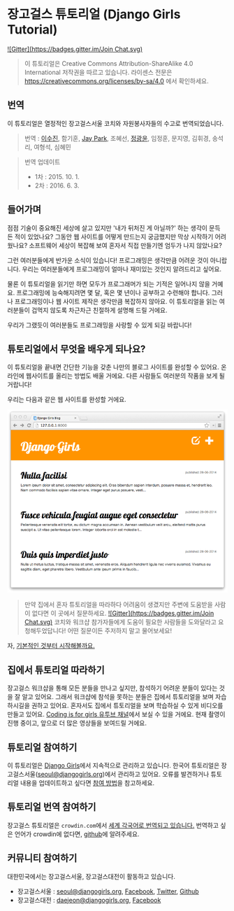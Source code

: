 # 장고걸스 튜토리얼 (Django Girls Tutorial)

[![Gitter](https://badges.gitter.im/Join Chat.svg)](https://gitter.im/DjangoGirls/tutorial?utm_source=badge&utm_medium=badge&utm_campaign=pr-badge&utm_content=badge)

> 이 튜토리얼은 Creative Commons Attribution-ShareAlike 4.0 International 저작권을 따르고 있습니다. 라이센스 전문은 https://creativecommons.org/licenses/by-sa/4.0 에서 확인하세요.

## 번역
이 튜토리얼은 열정적인 장고걸스서울 코치와 자원봉사자들의 수고로 번역되었습니다.

> 번역 : [이수진](https://github.com/sujinleeme), 함기훈, [Jay Park](http://jinto.pe.kr/), 조혜선, [정광윤](https://twitter.com/initialkommit), 임정훈, 문지영, 김휘경, 송석리, 여형석, 심혜민

> 번역 업데이트
> - 1차 : 2015. 10. 1.
> - 2차 : 2016. 6. 3.

## 들어가며

점점 기술이 중요해진 세상에 살고 있지만 '내가 뒤처진 게 아닐까?' 하는 생각이 문득 든 적이 있었나요? 그동안 웹 사이트를 어떻게 만드는지 궁금했지만 막상 시작하기 어려웠나요? 소프트웨어 세상이 복잡해 보여 혼자서 직접 만들기엔 엄두가 나지 않았나요?

그런 여러분들에게 반가운 소식이 있습니다! 프로그래밍은 생각만큼 어려운 것이 아니랍니다. 우리는 여러분들에게 프로그래밍이 얼마나 재미있는 것인지 알려드리고 싶어요.

물론 이 튜토리얼을 읽기만 하면 모두가 프로그래머가 되는 기적은 일어나지 않을 거예요. 프로그래밍에 능숙해지려면 몇 달, 혹은 몇 년이나 공부하고 수련해야 합니다. 그러나 프로그래밍이나 웹 사이트 제작은 생각만큼 복잡하지 않아요. 이 튜토리얼을 읽는 여러분들이 겁먹지 않도록 차근차근 친절하게 설명해 드릴 거에요.

우리가 그랬듯이 여러분들도 프로그래밍을 사랑할 수 있게 되길 바랍니다!

## 튜토리얼에서 무엇을 배우게 되나요?

이 튜토리얼을 끝내면 간단한 기능을 갖춘 나만의 블로그 사이트를 완성할 수 있어요. 온라인에 웹사이트를 올리는 방법도 배울 거에요. 다른 사람들도 여러분의 작품을 보게 될 거랍니다!

우리는 다음과 같은 웹 사이트를 완성할 거에요.

![그림 0.1][2]

 [2]: images/application.png

> 만약 집에서 혼자 튜토리얼을 따라하다 어려움이 생겼지만 주변에 도움받을 사람이 없다면 이 곳에서 질문하세요.
[![Gitter](https://badges.gitter.im/Join Chat.svg)](https://gitter.im/DjangoGirls/tutorial?utm_source=badge&utm_medium=badge&utm_campaign=pr-badge&utm_content=badge)
코치와 워크샵 참가자들에게 도움이 필요한 사람들을 도와달라고 요청해두었답니다! 어떤 질문이든 주저하지 말고 물어보세요!

자, [기본적인 것부터 시작해볼까요.][3]

 [3]: ./how_the_internet_works/README.md

## 집에서 튜토리얼 따라하기

 장고걸스 워크샵을 통해 모든 분들을 만나고 싶지만, 참석하기 어려운 분들이 있다는 것을 잘 알고 있어요. 그래서 워크샵에 참석을 못하는 분들은 집에서 튜토리얼을 보며 자습하시길을 권하고 있어요. 혼자서도 집에서 튜토리얼을 보며 학습하실 수 있게 비디오를 만들고 있어요. [Coding is for girls 유투브 채널](https://www.youtube.com/channel/UC0hNd2uW8jTR5K3KBzRuG2A)에서 보실 수 있을 거에요. 현재 촬영이 진행 중이고, 앞으로 더 많은 영상들을 보여드릴 거에요.

## 튜토리얼 참여하기

이 튜토리얼은 [Django Girls][4]에서 지속적으로 관리하고 있습니다. 한국어 튜토리얼은 장고걸스서울(seoul@djangogirls.org)에서 관리하고 있어요. 오류를 발견하거나 튜토리얼 내용을 업데이트하고 싶다면 [참여 방법][5]을 참고하세요.

 [4]: https://djangogirls.org/
 [5]: https://github.com/DjangoGirls/tutorial/blob/master/README.md

## 튜토리얼 번역 참여하기

장고걸스 튜토리얼은 `crowdin.com`에서 [세계 각국어로 번역되고 있습니다.](https://crowdin.com/project/django-girls-tutorial)
번역하고 싶은 언어가 crowdin에 없다면, [github][6]에 알려주세요.

 [6]: https://github.com/DjangoGirls/tutorial/issues/new

## 커뮤니티 참여하기
대한민국에서는 장고걸스서울, 장고걸스대전이 활동하고 있습니다. 
* 장고걸스서울 : seoul@djangogirls.org, [Facebook](https://www.facebook.com/djangogirlsseoul/), [Twitter](https://twitter.com/djangogirlseoul), [Github](https://github.com/djangogirlsseoul)
* 장고걸스대전 : daejeon@djangogirls.org, [Facebook](https://www.facebook.com/djangogirlsdaejeon/)